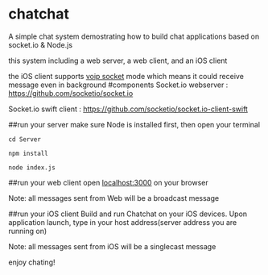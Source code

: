 # chatchat
A simple chat system demostrating how to build chat applications based on socket.io &amp; Node.js

this system including a web server, a web client, and an iOS client

the iOS client supports [voip socket](https://developer.apple.com/library/ios/technotes/tn2277/_index.html#//apple_ref/doc/uid/DTS40010841-CH1-SUBSECTION15) mode which means it could receive message even in background
#components
Socket.io webserver    : https://github.com/socketio/socket.io

Socket.io swift client : https://github.com/socketio/socket.io-client-swift

##run your server
make sure Node is installed first, then open your terminal
```
cd Server

npm install

node index.js
```
##run your web client
open [localhost:3000](http://localhost:3000) on your browser 

Note: all messages sent from Web will be a broadcast message

##run your iOS client
Build and run Chatchat on your iOS devices.
Upon application launch, type in your host address(server address you are running on)

Note: all messages sent from iOS will be a singlecast message


enjoy chating!

